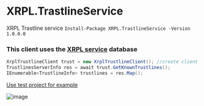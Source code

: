 # XRPL.TrastlineService
XRPL Trastline service
```Install-Package XRPL.TrastlineService -Version 1.0.0.0```

### This client uses the [XRPL service](https://xrpl.services) database 
```C#
XrplTrustlineClient trust = new XrplTrustlineClient(); //create client
TrustlinesServerInfo res = await trust.GetKnownTrustlines();            //download tustlines
IEnumerable<TrustlineInfo> trustlines = res.Map();                            // Map to IEnumerable<TrustlineInfo>
```

[Use test project for example](https://github.com/Platonenkov/XRPL.TrastlineService/tree/dev/Test/ConsoleClient.Test)

![image](https://user-images.githubusercontent.com/44946855/197238647-9ac94615-843c-4c6f-9381-2dc670a2dcff.png)

